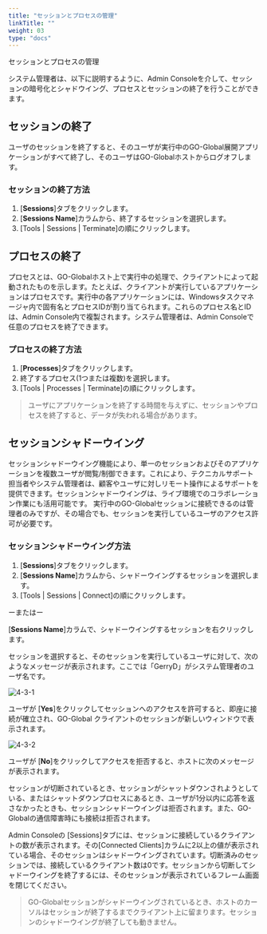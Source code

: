 ```yaml
---
title: "セッションとプロセスの管理"
linkTitle: ""
weight: 03
type: "docs"
---
```

セッションとプロセスの管理

システム管理者は、以下に説明するように、Admin Consoleを介して、セッションの暗号化とシャドウイング、プロセスとセッションの終了を行うことができます。

## セッションの終了

ユーザのセッションを終了すると、そのユーザが実行中のGO-Global展開アプリケーションがすべて終了し、そのユーザはGO-Globalホストからログオフします。

### セッションの終了方法

1. [**Sessions**]タブをクリックします。
2. [**Sessions Name**]カラムから、終了するセッションを選択します。
3. [Tools | Sessions | Terminate]の順にクリックします。

## プロセスの終了

プロセスとは、GO-Globalホスト上で実行中の処理で、クライアントによって起動されたものを示します。たとえば、クライアントが実行しているアプリケーションはプロセスです。実行中の各アプリケーションには、Windowsタスクマネージャ内で固有名とプロセスIDが割り当てられます。これらのプロセス名とIDは、Admin Console内で複製されます。システム管理者は、Admin Consoleで任意のプロセスを終了できます。

### プロセスの終了方法

1. [**Processes**]タブをクリックします。
2. 終了するプロセス(1つまたは複数)を選択します。
3. [Tools | Processes | Terminate]の順にクリックします｡

>ユーザにアプリケーションを終了する時間を与えずに、セッションやプロセスを終了すると、データが失われる場合があります。

## セッションシャドーウイング

セッションシャドーウイング機能により、単一のセッションおよびそのアプリケーションを複数ユーザが閲覧/制御できます。これにより、テクニカルサポート担当者やシステム管理者は、顧客やユーザに対しリモート操作によるサポートを提供できます。セッションシャドーウイングは、ライブ環境でのコラボレーション作業にも活用可能です。 実行中のGO-Globalセッションに接続できるのは管理者のみですが、その場合でも、セッションを実行しているユーザのアクセス許可が必要です。

### セッションシャドーウイング方法

1. [**Sessions**]タブをクリックします。
2. [**Sessions Name**]カラムから、シャドーウイングするセッションを選択します。
3. [Tools | Sessions | Connect]の順にクリックします｡

ーまたはー

[**Sessions Name**]カラムで、シャドーウイングするセッションを右クリックします。

セッションを選択すると、そのセッションを実行しているユーザに対して、次のようなメッセージが表示されます。ここでは「GerryD」がシステム管理者のユーザ名です。

![4-3-1](/img/4-3-1.png) 

ユーザが [**Yes**]をクリックしてセッションへのアクセスを許可すると、即座に接続が確立され、GO-Global クライアントのセッションが新しいウィンドウで表示されます。

![4-3-2](/img/4-3-2.png)

ユーザが [**No**]をクリックしてアクセスを拒否すると、ホストに次のメッセージが表示されます。

セッションが切断されているとき、セッションがシャットダウンされようとしている、またはシャットダウンプロセスにあるとき、ユーザが1分以内に応答を返さなかったときも、セッションシャドーウイングは拒否されます。また、GO-Globalの通信障害時にも接続は拒否されます。

Admin Consoleの [Sessions]タブには、セッションに接続しているクライアントの数が表示されます。その[Connected Clients]カラムに2以上の値が表示されている場合、そのセッションはシャドーウイングされています。切断済みのセッションでは、接続しているクライアント数は0です。セッションから切断してシャドーウイングを終了するには、そのセッションが表示されているフレーム画面を閉じてください。

>GO-Globalセッションがシャドーウイングされているとき、ホストのカーソルはセッションが終了するまでクライアント上に留まります。セッションのシャドーウイングが終了しても動きません。